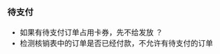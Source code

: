 <span  style="font-family: Simsun,serif; font-size: 17px; ">

### 待支付

- 如果有待支付订单占用卡券，先不给发放 ？
- 检测核销表中的订单是否已经付款，不允许有待支付的订单

</span>